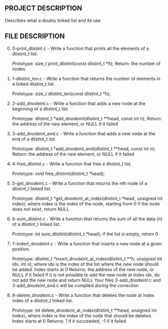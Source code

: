 ## PROJECT DESCRIPTION
Describes what a doubly linked list and its use

## FILE DESCRIPTION

0. 0-print_dlistint.c - Write a function that prints all the elements of a dlistint_t list.

    Prototype: size_t print_dlistint(const dlistint_t *h);
    Return: the number of nodes

1. 1-dlistint_len.c - Write a function that returns the number of elements in a linked dlistint_t list.

    Prototype: size_t dlistint_len(const dlistint_t *h);
    
2. 2-add_dnodeint.c - Write a function that adds a new node at the beginning of a dlistint_t list.

    Prototype: dlistint_t *add_dnodeint(dlistint_t **head, const int n);
    Return: the address of the new element, or NULL if it failed

3. 3-add_dnodeint_end.c - Write a function that adds a new node at the end of a dlistint_t list.

    Prototype: dlistint_t *add_dnodeint_end(dlistint_t **head, const int n);
    Return: the address of the new element, or NULL if it failed

4. 4-free_dlistint.c - Write a function that free a dlistint_t list.

    Prototype: void free_dlistint(dlistint_t *head);
    
5. 5-get_dnodeint.c - Write a function that returns the nth node of a dlistint_t linked list.

    Prototype: dlistint_t *get_dnodeint_at_index(dlistint_t *head, unsigned int index);
    where index is the index of the node, starting from 0
    if the node does not exist, return NULL

6. 6-sum_dlistint.c - Write a function that returns the sum of all the data (n) of a dlistint_t linked list.

    Prototype: int sum_dlistint(dlistint_t *head);
    if the list is empty, return 0

7. 7-indert_dnodeint.c - Write a function that inserts a new node at a given position.

    Prototype: dlistint_t *insert_dnodeint_at_index(dlistint_t **h, unsigned int idx, int n);
    where idx is the index of the list where the new node should be added. Index starts at 0
    Returns: the address of the new node, or NULL if it failed
    if it is not possible to add the new node at index idx, do not add the new node and return NULL
    Your files 2-add_dnodeint.c and 3-add_dnodeint_end.c will be compiled during the correction

8. 8-delete_dnodeint.c - Write a function that deletes the node at index index of a dlistint_t linked list.

    Prototype: int delete_dnodeint_at_index(dlistint_t **head, unsigned int index);
    where index is the index of the node that should be deleted. Index starts at 0
    Returns: 1 if it succeeded, -1 if it failed
	    